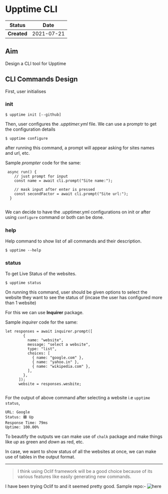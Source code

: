 # Upptime CLI

| Status      | Date       | 
|-------------|------------|
| **Created** | 2021-07-21 |

## Aim

Design a CLI tool for Upptime

## CLI Commands Design

First, user initialises

### init
```
$ upptime init [--github]
```

Then, user configures the *.upptimer.yml* file.
We can use a promptr to get the configuration details

```
$ upptime configure
```
after running this command, a prompt will appear asking for sites names and url, etc.

Sample *prompter* code for the same:
```
 async run() {
    // just prompt for input
    const name = await cli.prompt("Site name:");

    // mask input after enter is pressed
    const secondFactor = await cli.prompt("Site url:");
  }
  
```

We can decide to have the .upptimer.yml configurations on init or after using `configure` command or both can be done.




### help

Help command to show list of all commands and their description.
```
$ upptime --help
```


### status

To get Live Status of the websites.
```
$ upptime status
```
On running this command, user should be given options to select the website they want to see the status of (incase the user has configured more than 1 website)

For this we can use **Inquirer** package.


Sample *inquirer* code for the same:
```
let responses = await inquirer.prompt([
        {
          name: "website",
          message: "select a website",
          type: "list",
          choices: [
            { name: "google.com" },
            { name: "yahoo.in" },
            { name: "wikipedia.com" },
          ],
        },
      ]);
      website = responses.wesbite;
  
```

For the output of above command after selecting a website i.e `upptime status`,

```
URL: Google
Status: 🟩 Up	
Response Time: 79ms
Uptime: 100.00%

```

To beautify the outputs we can make use of `chalk` package and make things like *up* as green and *down* as red, etc.

In case, we want to show status of all the websites at once, we can make use of tables in the output format.

---

<blockquote>I think using Oclif framework will be a good choice because of its various features like easily generating new commands.
</blockquote>

I have been trying Oclif to and it seemed pretty good. Sample repo:- ![here](https://github.com/sakshi-choudhary/oclif-cli)
